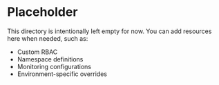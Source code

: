 # Placeholder

This directory is intentionally left empty for now.
You can add resources here when needed, such as:
- Custom RBAC
- Namespace definitions
- Monitoring configurations
- Environment-specific overrides
